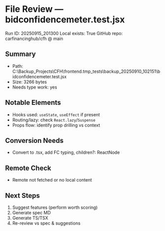 # File Review — bidconfidencemeter.test.jsx
Run ID: 20250915_201300
Local exists: True
GitHub repo: carfinancinghub/cfh @ main

## Summary
- Path: C:\Backup_Projects\CFH\frontend\.tmp_tests\backup_20250910_102151\bidconfidencemeter.test.jsx
- Size: 3266 bytes
- Needs type work: yes

## Notable Elements
- Hooks used: `useState`, `useEffect` if present
- Routing/lazy: check `React.lazy`/`Suspense`
- Props flow: identify prop drilling vs context

## Conversion Needs
- Convert to .tsx, add FC<Props> typing, children?: ReactNode

## Remote Check
- Remote not fetched or no local content

## Next Steps
1) Suggest features (perform worth scoring)
2) Generate spec MD
3) Generate TS/TSX
4) Re-review vs spec & suggestions